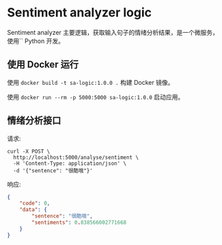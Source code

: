 # Sentiment analyzer logic
Sentiment analyzer 主要逻辑，获取输入句子的情绪分析结果，是一个微服务，使用`` Python 开发。

## 使用 Docker 运行
使用 `docker build -t sa-logic:1.0.0 .` 构建 Docker 镜像。

使用 `docker run --rm -p 5000:5000 sa-logic:1.0.0` 启动应用。

## 情绪分析接口
请求:
```
curl -X POST \
  http://localhost:5000/analyse/sentiment \
  -H 'Content-Type: application/json' \
  -d '{"sentence": "很酷哦"}'
```

响应:
```json
{
    "code": 0,
    "data": {
        "sentence": "很酷哦",
        "sentiments": 0.838566002771668
    }
}
```